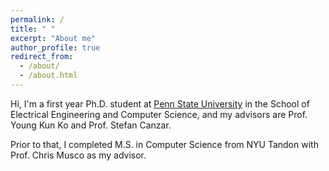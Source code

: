 ```yaml
---
permalink: /
title: " "
excerpt: "About me"
author_profile: true
redirect_from: 
  - /about/
  - /about.html
---
```


Hi, I'm a first year Ph.D. student at [Penn State University](https://www.eecs.psu.edu) in the School of Electrical Engineering and Computer Science, and my advisors are Prof. Young Kun Ko and Prof. Stefan Canzar.

Prior to that, I completed M.S. in Computer Science from NYU Tandon with Prof. Chris Musco as my advisor. 
